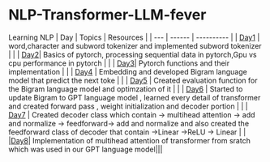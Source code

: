 # NLP-Transformer-LLM-fever
Learning NLP
| Day | Topics | Resources |
| --- | ------ | ---------- |
| [Day1](https://github.com/Utshav-paudel/NLP-Transformer-LLM-fever/tree/d04a964a68eac124141649a6ee17b5b366c798bd/LLM_from_scratch/day1) | word,character and subword tokenizer and implemented subword tokenizer |           | 
| [Day2](https://github.com/Utshav-paudel/NLP-Transformer-LLM-fever/tree/d256cc1d35f0e34d5aa1aab6cd51f116dd8287b9/LLM_from_scratch/day2)| Basics of pytorch, processing sequential data in pytorch,Gpu vs cpu performance in pytorch |  |
| [Day3](https://github.com/Utshav-paudel/NLP-Transformer-LLM-fever/tree/d18231ef652e7b22e43ce7f1b3cd869a447da832/LLM_from_scratch/day3)| Pytorch functions and their implementation |  |
| [Day4](https://github.com/Utshav-paudel/NLP-Transformer-LLM-fever/tree/7cd0867079b87b7f3d8aeddb9bd08f6b2d68a5f5/LLM_from_scratch/day4) | Embedding and developed Bigram language model that predict the next toke | |
| [Day5](https://github.com/Utshav-paudel/NLP-Transformer-LLM-fever/tree/dbf245446a69abc335cc61945c38e837aa8e0ecf/LLM_from_scratch/day5) | Created evaluation function for the Bigram language model and optimzation of it | |
| [Day6](https://github.com/Utshav-paudel/NLP-Transformer-LLM-fever/tree/47d09f69e3418b0a8932fef92a20c515f9860f2f/LLM_from_scratch/day6) | Started to update Bigram to GPT language model , learned every detail of transformer and created forward pass , weight initialization and decoder portion  | |
| [Day7](https://github.com/Utshav-paudel/NLP-Transformer-LLM-fever/tree/ad114fad69ef9f511dfde64d730d3d7d863bc458/LLM_from_scratch/day7) | Created decoder class which contain -> multihead attention -> add and normalize -> feedforward-> add and normalize and also created the feedforward class of decoder that contain  ->Linear ->ReLU -> Linear | |
|[Day8](https://github.com/Utshav-paudel/NLP-Transformer-LLM-fever/tree/ad114fad69ef9f511dfde64d730d3d7d863bc458/LLM_from_scratch/day8)| Implementation of multihead attention of transformer from sratch which was used in our GPT language model|||
